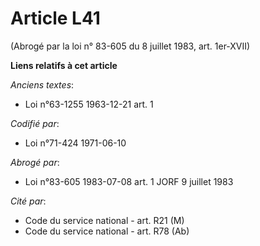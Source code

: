 # Article L41

(Abrogé par la loi n° 83-605 du 8 juillet 1983, art. 1er-XVII)

**Liens relatifs à cet article**

_Anciens textes_:

  - Loi n°63-1255 1963-12-21 art. 1

_Codifié par_:

  - Loi n°71-424 1971-06-10

_Abrogé par_:

  - Loi n°83-605 1983-07-08 art. 1 JORF 9 juillet 1983

_Cité par_:

  - Code du service national - art. R21 (M)
  - Code du service national - art. R78 (Ab)
